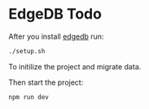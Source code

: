 # EdgeDB Todo

After you install [edgedb](https://www.edgedb.com/docs/guides/installation) run:

```sh
./setup.sh
```

To initilize the project and migrate data.

Then start the project:

```sh
npm run dev
```
